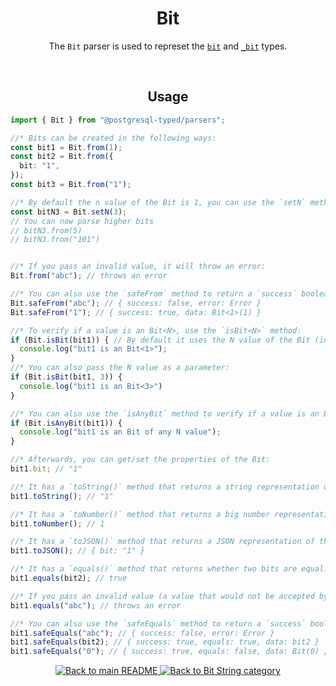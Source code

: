 <h1 align="center">
	Bit
</h1>
<p align="center">
  The <code>Bit</code> parser is used to represet the <a href="https://www.postgresql.org/docs/current/datatype-bit.html"><code>bit</code></a> and <a href="https://www.postgresql.org/docs/current/datatype-bit.html"><code>_bit</code></a> types.
</p>
<br/>

<!-- Usage -->
<h2 align="center">
	Usage
</h2>

```ts
import { Bit } from "@postgresql-typed/parsers";

//* Bits can be created in the following ways:
const bit1 = Bit.from(1);
const bit2 = Bit.from({
  bit: "1",
});
const bit3 = Bit.from("1");

//* By default the n value of the Bit is 1, you can use the `setN` method to customize this:
const bitN3 = Bit.setN(3);
// You can now parse higher bits
// bitN3.from(5)
// bitN3.from("101")


//* If you pass an invalid value, it will throw an error:
Bit.from("abc"); // throws an error

//* You can also use the `safeFrom` method to return a `success` boolean instead of throwing an error:
Bit.safeFrom("abc"); // { success: false, error: Error }
Bit.safeFrom("1"); // { success: true, data: Bit<1>(1) }

//* To verify if a value is an Bit<N>, use the `isBit<N>` method:
if (Bit.isBit(bit1)) { // By default it uses the N value of the Bit (in this case 1)
  console.log("bit1 is an Bit<1>");
}
//* You can also pass the N value as a parameter:
if (Bit.isBit(bit1, 3)) {
  console.log("bit1 is an Bit<3>")
}

//* You can also use the `isAnyBit` method to verify if a value is an Bit of any N value:
if (Bit.isAnyBit(bit1)) {
  console.log("bit1 is an Bit of any N value");
}

//* Afterwards, you can get/set the properties of the Bit:
bit1.bit; // "1"

//* It has a `toString()` method that returns a string representation of the Bit:
bit1.toString(); // "1"

//* It has a `toNumber()` method that returns a big number representation of the Bit:
bit1.toNumber(); // 1

//* It has a `toJSON()` method that returns a JSON representation of the Bit:
bit1.toJSON(); // { bit: "1" }

//* It has a `equals()` method that returns whether two bits are equal:
bit1.equals(bit2); // true

//* If you pass an invalid value (a value that would not be accepted by the `from` method), it will throw an error:
bit1.equals("abc"); // throws an error

//* You can also use the `safeEquals` method to return a `success` boolean instead of throwing an error:
bit1.safeEquals("abc"); // { success: false, error: Error }
bit1.safeEquals(bit2); // { success: true, equals: true, data: bit2 }
bit1.safeEquals("0"); // { success: true, equals: false, data: Bit(0) }
```

<p align="center">
  <!-- Back to main README button -->
  <a href="../../README.md">
    <img src="https://img.shields.io/badge/-Back%20to%20main%20README-blue" alt="Back to main README" />
  </a>
  <!-- Back to category button -->
  <a href="./BitString.md">
    <img src="https://img.shields.io/badge/-Back%20to%20Bit%20String%20category-blue" alt="Back to Bit String category" />
  </a>
</p>
